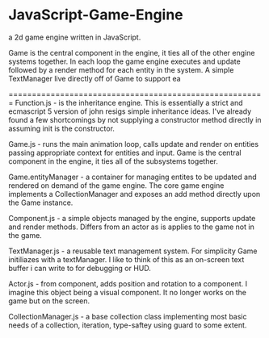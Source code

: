 JavaScript-Game-Engine
======================
a 2d game engine written in JavaScript.  

Game is the central component in the engine, it ties all of the other engine systems together. In each loop the game engine executes and update followed by a render method for each entity in the system. A simple TextManager live directly off of Game to support ea

=======================================================
Function.js - is the inheritance engine. This is essentially a strict and ecmascript 5 version of john resigs simple inheritance ideas. I've already found a few shortcomings by not supplying a constructor method directly in assuming init is the constructor.

Game.js - runs the main animation loop, calls update and render on entities passing appropriate context for entities and input.  Game is the central component in the engine, it ties all of the subsystems together.

Game.entityManager - a container for managing entites to be updated and rendered on demand of the game engine.  The core game engine implements a CollectionManager and exposes an add method directly upon the Game instance.

Component.js - a simple objects managed by the engine, supports update and render methods. Differs from an actor as is applies to the game not in the game.

TextManager.js - a reusable text management system. For simplicity Game initiliazes with a textManager. I like to think of this as an on-screen text buffer i can write to for debugging or HUD.

Actor.js - from component, adds position and rotation to a component. I imagine this object being a visual component. It no longer works on the game but on the screen.

CollectionManager.js - a base collection class implementing most basic needs of a collection, iteration, type-saftey using guard to some extent.

